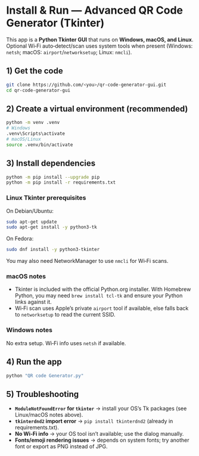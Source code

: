 # Install & Run — Advanced QR Code Generator (Tkinter)

This app is a **Python Tkinter GUI** that runs on **Windows, macOS, and Linux**. Optional Wi‑Fi auto‑detect/scan uses
system tools when present (Windows: `netsh`; macOS: `airport`/`networksetup`; Linux: `nmcli`).

## 1) Get the code

```bash
git clone https://github.com/<you>/qr-code-generator-gui.git
cd qr-code-generator-gui
```

## 2) Create a virtual environment (recommended)

```bash
python -m venv .venv
# Windows
.venv\Scripts\activate
# macOS/Linux
source .venv/bin/activate
```

## 3) Install dependencies

```bash
python -m pip install --upgrade pip
python -m pip install -r requirements.txt
```

### Linux Tkinter prerequisites

On Debian/Ubuntu:
```bash
sudo apt-get update
sudo apt-get install -y python3-tk
```

On Fedora:
```bash
sudo dnf install -y python3-tkinter
```

You may also need NetworkManager to use `nmcli` for Wi‑Fi scans.

### macOS notes

- Tkinter is included with the official Python.org installer. With Homebrew Python, you may need `brew install tcl-tk`
  and ensure your Python links against it.
- Wi‑Fi scan uses Apple’s private `airport` tool if available, else falls back to `networksetup` to read the current SSID.

### Windows notes

No extra setup. Wi‑Fi info uses `netsh` if available.

## 4) Run the app

```bash
python "QR code Generator.py"
```

## 5) Troubleshooting

- **`ModuleNotFoundError` for `tkinter`** → install your OS’s Tk packages (see Linux/macOS notes above).
- **`tkinterdnd2` import error** → `pip install tkinterdnd2` (already in requirements.txt).
- **No Wi‑Fi info** → your OS tool isn’t available; use the dialog manually.
- **Fonts/emoji rendering issues** → depends on system fonts; try another font or export as PNG instead of JPG.
